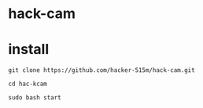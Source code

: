 # hack-cam
# install
```
git clone https://github.com/hacker-515m/hack-cam.git

```
```
cd hac-kcam
```
```
sudo bash start
```

